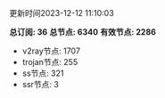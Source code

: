 更新时间2023-12-12 11:10:03

**总订阅: 36**
**总节点: 6340**
**有效节点: 2286**
- v2ray节点: 1707
- trojan节点: 255
- ss节点: 321
- ssr节点: 3
